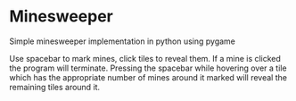 # Minesweeper
Simple minesweeper implementation in python using pygame

Use spacebar to mark mines, click tiles to reveal them. If a mine is clicked the program will terminate. Pressing the spacebar while hovering over a tile which has the appropriate number of mines around it marked will reveal the remaining tiles around it.
